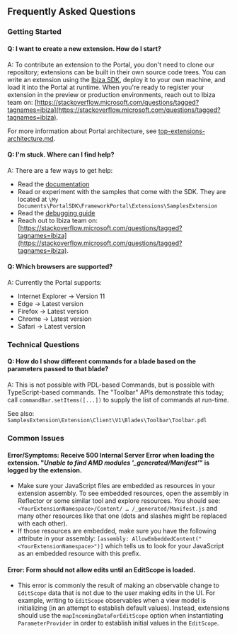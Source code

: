 
<a name="frequently-asked-questions"></a>
## Frequently Asked Questions

<a name="frequently-asked-questions-getting-started"></a>
### Getting Started

<a name="frequently-asked-questions-getting-started-q-i-want-to-create-a-new-extension-how-do-i-start"></a>
#### Q: I want to create a new extension. How do I start?

A: To contribute an extension to the Portal, you don't need to clone our repository; extensions can be built in their own source code trees.
You can write an extension using the [Ibiza SDK](http://aka.ms/portalfx/docs), deploy it to your own machine, and load it into the Portal at runtime.
When you're ready to register your extension in the preview or production environments, reach out to Ibiza team on: [https://stackoverflow.microsoft.com/questions/tagged?tagnames=ibiza](https://stackoverflow.microsoft.com/questions/tagged?tagnames=ibiza).

<!-- TODO: deprecate the link to portalfx-howitworks.md  and replace it with a link to top-extensions-architecture.md -->

For more information about Portal architecture, see [top-extensions-architecture.md](top-extensions-architecture.md).

<a name="frequently-asked-questions-getting-started-q-i-m-stuck-where-can-i-find-help"></a>
#### Q: I&#39;m stuck. Where can I find help?

A: There are a few ways to get help:

* Read the [documentation](https://auxdocs.azurewebsites.net/)
* Read or experiment with the samples that come with the SDK. They are located at `\My Documents\PortalSDK\FrameworkPortal\Extensions\SamplesExtension`
* Read the [debugging guide](top-extensions-debugging.md)
* Reach out to Ibiza team on: [https://stackoverflow.microsoft.com/questions/tagged?tagnames=ibiza](https://stackoverflow.microsoft.com/questions/tagged?tagnames=ibiza).

<a name="frequently-asked-questions-getting-started-q-which-browsers-are-supported"></a>
#### Q: Which browsers are supported?

A: Currently the Portal supports:

* Internet Explorer -> Version 11
* Edge -> Latest version
* Firefox -> Latest version
* Chrome -> Latest version
* Safari -> Latest version

<a name="frequently-asked-questions-technical-questions"></a>
### Technical Questions

<a name="frequently-asked-questions-technical-questions-q-how-do-i-show-different-commands-for-a-blade-based-on-the-parameters-passed-to-that-blade"></a>
#### Q: How do I show different commands for a blade based on the parameters passed to that blade?

A: This is not possible with PDL-based Commands, but is possible with TypeScript-based commands.
The "Toolbar" APIs demonstrate this today; call `commandBar.setItems([...])` to supply the list of commands at run-time.

See also: `SamplesExtension\Extension\Client\V1\Blades\Toolbar\Toolbar.pdl`

<a name="frequently-asked-questions-common-issues"></a>
### Common Issues

<a name="frequently-asked-questions-common-issues-error-symptoms-receive-500-internal-server-error-when-loading-the-extension-unable-to-find-amd-modules-_generated-manifest-is-logged-by-the-extension"></a>
#### Error/Symptoms: Receive 500 Internal Server Error when loading the extension. &quot;<em>Unable to find AMD modules &#39;_generated/Manifest&#39;</em>&quot; is logged by the extension.

* Make sure your JavaScript files are embedded as resources in your extension assembly. To see embedded resources, open the assembly in Reflector or some similar tool and explore resources. You should see:
  `<YourExtensionNamespace>/Content/ … /_generated/Manifest.js` and many other resources like that one (dots and slashes might be replaced with each other).
* If those resources are embedded, make sure you have the following attribute in your assembly:
  `[assembly: AllowEmbeddedContent("<YourExtensionNamespace>")]` which tells us to look for your JavaScript as an embedded resource with this prefix.

<a name="frequently-asked-questions-common-issues-error-form-should-not-allow-edits-until-an-editscope-is-loaded"></a>
#### Error: Form should not allow edits until an EditScope is loaded.

* This error is commonly the result of making an observable change to `EditScope` data that is not due to the user making edits in the UI.
  For example, writing to `EditScope` observables when a view model is initializing (in an attempt to establish default values).
  Instead, extensions should use the `mapIncomingDataForEditScope` option when instantiating `ParameterProvider` in order to establish initial values in the `EditScope`.

